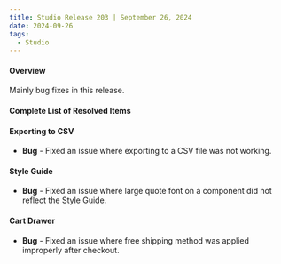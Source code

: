 ```yaml
---
title: Studio Release 203 | September 26, 2024
date: 2024-09-26
tags:
  - Studio
---
```


#### Overview

Mainly bug fixes in this release.

#### Complete List of Resolved Items

#### Exporting to CSV

* **Bug** - Fixed an issue where exporting to a CSV file was not working.

#### Style Guide

* **Bug** - Fixed an issue where large quote font on a component did not reflect the Style Guide.

#### Cart Drawer

* **Bug** - Fixed an issue where free shipping method was applied improperly after checkout.



